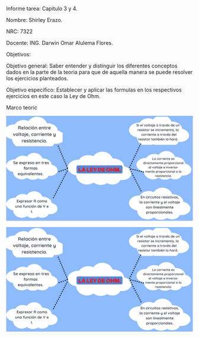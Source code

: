 Informe tarea: Capitulo 3 y 4.

Nombre: Shirley Erazo.

NRC: 7322

Docente:  ING. Darwin  Omar Alulema Flores.

Objetivos:

Objetivo general: Saber entender y distinguir los diferentes conceptos dados en la parte de la teoria para que de aquella manera se puede resolver los ejercicios planteados.

Objetivo especifico:  Establecer  y aplicar  las formulas en los respectivos ejercicios en este caso la Ley de Ohm.

Marco teoric

![](https://github.com/Shirley-Erazo9/infor-n.-2/blob/main/Mp%201%20.jpg)

![](https://github.com/Shirley-Erazo9/infor-n.-2/blob/main/Yearly%20Goals%20Simple%20Cloud%20Mind%20Map.png)
